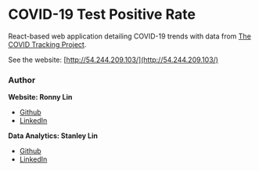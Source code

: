 # COVID-19 Test Positive Rate

React-based web application detailing COVID-19 trends with data from [The COVID Tracking Project](https://covidtracking.com/).  

See the website: [http://54.244.209.103/](http://54.244.209.103/)

### Author

**Website: Ronny Lin**

* [Github](https://github.com/oRonnyLin)
* [LinkedIn](https://www.linkedin.com/in/ronnylin/)

**Data Analytics: Stanley Lin**

* [Github](https://github.com/kystanleylin/)
* [LinkedIn](https://www.linkedin.com/in/kystanleylin/)
